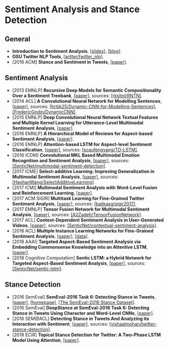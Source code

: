 # Sentiment Analysis and Stance Detection

## General
- **Introduction to Sentiment Analysis**, [[slides]](https://lct-master.org/files/MullenSentimentCourseSlides.pdf), [[blog]](https://blog.algorithmia.com/introduction-sentiment-analysis-algorithms/).
- **OSU Twitter NLP Tools**, [[aritter/twitter_nlp]](https://github.com/aritter/twitter_nlp).
- [2016 ACM] **Stance and Sentiment in Tweets**, [[paper]](https://arxiv.org/abs/1605.01655.pdf).

## Sentiment Analysis
- [2013 EMNLP] **Recursive Deep Models for Semantic Compositionality Over a Sentiment Treebank**, [[paper]](https://nlp.stanford.edu/~socherr/EMNLP2013_RNTN.pdf), sources: [[rksltnl/RNTN]](https://github.com/rksltnl/RNTN).
- [2014 ACL] **A Convolutional Neural Network for Modelling Sentences**, [[paper]](https://arxiv.org/pdf/1404.2188.pdf), sources: [[hritik25/Dynamic-CNN-for-Modelling-Sentences]](https://github.com/hritik25/Dynamic-CNN-for-Modelling-Sentences), [[FredericGodin/DynamicCNN]](https://github.com/FredericGodin/DynamicCNN).
- [2015 EMNLP] **Deep Convolutional Neural Network Textual Features and Multiple Kernel Learning for Utterance-Level Multimodal Sentiment Analysis**, [[paper]](https://www.aclweb.org/anthology/D/D15/D15-1303.pdf).
- [2016 EMNLP] **A Hierarchical Model of Reviews for Aspect-based Sentiment Analysis**, [[paper]](https://arxiv.org/pdf/1609.02745.pdf).
- [2016 EMNLP] **Attention-based LSTM for Aspect-level Sentiment Classification**, [[paper]](https://aclweb.org/anthology/D16-1058), sources: [[scaufengyang/TD-LSTM]](https://github.com/scaufengyang/TD-LSTM).
- [2016 ICDM] **Convolutional MKL Based Multimodal Emotion Recognition and Sentiment Analysis**, [[paper]](http://sentic.net/convolutional-mkl-based-multimodal-sentiment-analysis.pdf), sources: [[SenticNet/multimodal-sentiment-detection]](https://github.com/SenticNet/multimodal-sentiment-detection).
- [2017 ICME] **Select-additive Learning: Improving Generalization in Multimodal Sentiment Analysis**, [[paper]](https://arxiv.org/pdf/1609.05244.pdf), sources: [[HaohanWang/SelectAdditiveLearning]](https://github.com/HaohanWang/SelectAdditiveLearning).
- [2017 ICMI] **Multimodal Sentiment Analysis with Word-Level Fusion and Reinforcement Learning**, [[paper]](http://www.cs.cmu.edu/~pliang/papers/icmi2017-gme-camera.pdf).
- [2017 ACM SIGIR] **Multitask Learning for Fine-Grained Twitter Sentiment Analysis**, [[paper]](https://arxiv.org/abs/1707.03569.pdf), sources: [[balikasg/sigir2017]](https://github.com/balikasg/sigir2017).
- [2017 EMNLP] **Tensor Fusion Network for Multimodal Sentiment Analysis**, [[paper]](https://www.aclweb.org/anthology/D17-1115), sources: [[A2Zadeh/TensorFusionNetwork]](https://github.com/A2Zadeh/TensorFusionNetwork).
- [2017 ACL] **Context-Dependent Sentiment Analysis in User-Generated Videos**, [[paper]](http://sentic.net/context-dependent-sentiment-analysis-in-user-generated-videos.pdf), sources: [[SenticNet/contextual-sentiment-analysis]](https://github.com/SenticNet/contextual-sentiment-analysis).
- [2018 ACL] **Multiple Instance Learning Networks for Fine-Grained Sentiment Analysis**, [[paper]](https://arxiv.org/abs/1711.09645.pdf), [[data]](https://github.com/EdinburghNLP/spot-data).
- [2018 AAAI] **Targeted Aspect-Based Sentiment Analysis via Embedding Commonsense Knowledge into an Attentive LSTM**, [[paper]](http://sentic.net/sentic-lstm.pdf).
- [2018 Cognitive Computation] **Sentic LSTM: a Hybrid Network for Targeted Aspect-Based Sentiment Analysis**, [[paper]](https://link.springer.com/article/10.1007/s12559-018-9549-x), sources: [[SenticNet/sentic-lstm]](https://github.com/SenticNet/sentic-lstm).

## Stance Detection
- [2016 SemEval] **SemEval-2016 Task 6: Detecting Stance in Tweets**, [[paper]](http://www.aclweb.org/anthology/S16-1003), [[homepage]](http://alt.qcri.org/semeval2016/task6/), [[The SemEval-2016 Stance Dataset]](http://www.saifmohammad.com/WebPages/StanceDataset.htm).
- [2016 SemEval] **DeepStance at SemEval-2016 Task 6: Detecting Stance in Tweets Using Character and Word-Level CNNs**, [[paper]](https://arxiv.org/abs/1606.05694).
- [2016 SEM@ACL] **Detecting Stance in Tweets And Analyzing its Interaction with Sentiment**, [[paper]](http://anthology.aclweb.org/S16-2021), sources: [[vishaalmohan/twitter-stance-detection]](https://github.com/vishaalmohan/twitter-stance-detection).
- [2018 ECIR] **Topical Stance Detection for Twitter: A Two-Phase LSTM Model Using Attention**, [[paper]](https://arxiv.org/abs/1801.03032).
